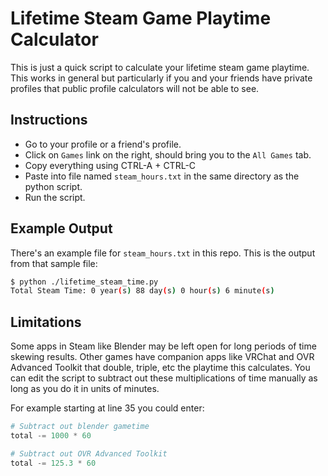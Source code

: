 # Lifetime Steam Game Playtime Calculator

This is just a quick script to calculate your lifetime steam game playtime. This works in general
but particularly if you and your friends have private profiles that public profile calculators will
not be able to see.

## Instructions

- Go to your profile or a friend's profile.
- Click on `Games` link on the right, should bring you to the `All Games` tab.
- Copy everything using CTRL-A + CTRL-C
- Paste into file named `steam_hours.txt` in the same directory as the python script.
- Run the script.

## Example Output

There's an example file for `steam_hours.txt` in this repo. This is the output from that sample file:

```bash
$ python ./lifetime_steam_time.py
Total Steam Time: 0 year(s) 88 day(s) 0 hour(s) 6 minute(s)
```

## Limitations

Some apps in Steam like Blender may be left open for long periods of time skewing results. Other
games have companion apps like VRChat and OVR Advanced Toolkit that double, triple, etc the
playtime this calculates. You can edit the script to subtract out these multiplications of time
manually as long as you do it in units of minutes.

For example starting at line 35 you could enter:

```python
# Subtract out blender gametime
total -= 1000 * 60

# Subtract out OVR Advanced Toolkit
total -= 125.3 * 60
```
